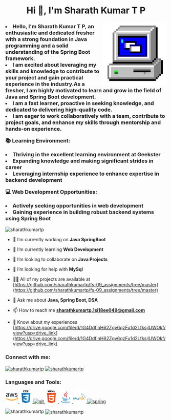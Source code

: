 <h1 align="center">Hi 👋, I'm Sharath Kumar T P</h1>
<img align="right" alt="GIF" src="https://github.com/deut-erium/deut-erium/blob/master/assets/computer.gif?raw=1" width="200vw" />

<h3 align="left">
  <li>Hello, I'm Sharath Kumar T P, an enthusiastic and dedicated fresher with a strong foundation in Java programming and a solid understanding of the Spring Boot framework.</li>
  <li>I am excited about leveraging my skills and knowledge to contribute to your project and gain practical experience in the industry.As a fresher, I am highly motivated to learn and grow in the field of Java and Spring Boot development.</li>
  <li>I am a fast learner, proactive in seeking knowledge, and dedicated to delivering high-quality code.</li>
  <li>I am eager to work collaboratively with a team, contribute to project goals, and enhance my skills through mentorship and hands-on experience.</li>
  
  
  
  📚 Learning Environment:

  
<li>Thriving in the excellent learning environment at Geekster</li>
<li>Expanding knowledge and making significant strides in career</li>
<li>Leveraging internship experience to enhance expertise in backend development</li>

  
  
💻 Web Development Opportunities:

  
<li>Actively seeking opportunities in web development</li>
<li>Gaining experience in building robust backend systems using Spring Boot</li>

</h3>

<p align="left"> <img src="https://komarev.com/ghpvc/?username=sharathkumartp&label=Profile%20views&color=0e75b6&style=flat" alt="sharathkumartp" /> </p>

- 🔭 I’m currently working on **Java SpringBoot**

- 🌱 I’m currently learning **Web Development**

- 👯 I’m looking to collaborate on **Java Projects**

- 🤝 I’m looking for help with **MySql**

- 👨‍💻 All of my projects are available at [https://github.com/sharathkumartp/fs-09_assignments/tree/master](https://github.com/sharathkumartp/fs-09_assignments/tree/master)

- 💬 Ask me about **Java, Spring Boot, DSA**

- 📫 How to reach me **sharathkumartp.1si18ee049@gmail.com**

- 📄 Know about my experiences [https://drive.google.com/file/d/1G4DdfinH62Zgv6qzFu1d2LfksjlUWOkf/view?usp=drive_link](https://drive.google.com/file/d/1G4DdfinH62Zgv6qzFu1d2LfksjlUWOkf/view?usp=drive_link)

<h3 align="left">Connect with me:</h3>
<p align="left">
<a href="https://linkedin.com/in/sharathkumartp" target="blank"><img align="center" src="https://raw.githubusercontent.com/rahuldkjain/github-profile-readme-generator/master/src/images/icons/Social/linked-in-alt.svg" alt="sharathkumartp" height="30" width="40" /></a>
<a href="https://www.leetcode.com/sharathkumartp" target="blank"><img align="center" src="https://raw.githubusercontent.com/rahuldkjain/github-profile-readme-generator/master/src/images/icons/Social/leet-code.svg" alt="sharathkumartp" height="30" width="40" /></a>
</p>

<h3 align="left">Languages and Tools:</h3>
<p align="left"> <a href="https://aws.amazon.com" target="_blank" rel="noreferrer"> <img src="https://raw.githubusercontent.com/devicons/devicon/master/icons/amazonwebservices/amazonwebservices-original-wordmark.svg" alt="aws" width="40" height="40"/> </a> <a href="https://www.w3schools.com/css/" target="_blank" rel="noreferrer"> <img src="https://raw.githubusercontent.com/devicons/devicon/master/icons/css3/css3-original-wordmark.svg" alt="css3" width="40" height="40"/> </a> <a href="https://git-scm.com/" target="_blank" rel="noreferrer"> <img src="https://www.vectorlogo.zone/logos/git-scm/git-scm-icon.svg" alt="git" width="40" height="40"/> </a> <a href="https://www.w3.org/html/" target="_blank" rel="noreferrer"> <img src="https://raw.githubusercontent.com/devicons/devicon/master/icons/html5/html5-original-wordmark.svg" alt="html5" width="40" height="40"/> </a> <a href="https://www.java.com" target="_blank" rel="noreferrer"> <img src="https://raw.githubusercontent.com/devicons/devicon/master/icons/java/java-original.svg" alt="java" width="40" height="40"/> </a> <a href="https://www.mysql.com/" target="_blank" rel="noreferrer"> <img src="https://raw.githubusercontent.com/devicons/devicon/master/icons/mysql/mysql-original-wordmark.svg" alt="mysql" width="40" height="40"/> </a> <a href="https://spring.io/" target="_blank" rel="noreferrer"> <img src="https://www.vectorlogo.zone/logos/springio/springio-icon.svg" alt="spring" width="40" height="40"/> </a> </p>

<p><img align="left" src="https://github-readme-stats.vercel.app/api/top-langs?username=sharathkumartp&show_icons=true&locale=en&layout=compact" alt="sharathkumartp" /></p>

<p>&nbsp;<img align="center" src="https://github-readme-stats.vercel.app/api?username=sharathkumartp&show_icons=true&locale=en" alt="sharathkumartp" /></p>

